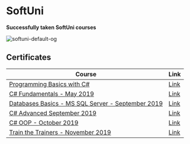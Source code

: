 # SoftUni
**Successfully taken SoftUni courses**

![softuni-default-og](https://softuni.bg/Files/Images/SoftUni-Wallpaper-1440-900.png)

**<h2>Certificates</h2>**

|**Course**|**Link**| 
|---|---|
|<a href="https://softuni.bg/trainings/2073/programming-basics-with-csharp-september-2018" > Programming Basics with C# </a>   | <a href="https://softuni.bg/certificates/details/59017/2085b1a5"> Link</a> |
<a href="https://softuni.bg/trainings/2363/csharp-fundamentals-may-2019" > C# Fundamentals - May 2019  </a>   | <a href="https://softuni.bg/certificates/details/69271/05d3f3ed"> Link</a> |
<a href="https://softuni.bg/trainings/2495/databases-basics-ms-sql-server-september-2019" > Databases Basics - MS SQL Server - September 2019  </a>   | <a href="https://softuni.bg/certificates/details/71310/e5206377"> Link</a> |
<a href="https://softuni.bg/trainings/2444/csharp-advanced-september-2019" > C# Advanced September 2019  </a>   | <a href="https://softuni.bg/certificates/details/72170/bb403890"> Link</a> |
<a href="https://softuni.bg/trainings/2453/csharp-oop-october-2019" > C# OOP - October 2019  </a>   | <a href="https://softuni.bg/certificates/details/75329/0e8b5e99"> Link</a> |
<a href="https://softuni.bg/trainings/2615/train-the-trainers-november-2019" > Train the Trainers - November 2019  </a>   | <a href="https://softuni.bg/certificates/details/72758/fc0acea4"> Link</a> |
